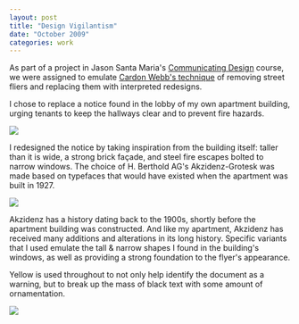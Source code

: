 ```yaml
---
layout: post
title: "Design Vigilantism"
date: "October 2009"
categories: work
---
```


As part of a project in Jason Santa Maria's [Communicating Design][23] course,
we were assigned to emulate [Cardon Webb's technique][24] of removing street
fliers and replacing them with interpreted redesigns.

   [23]: http://interactiondesign.sva.edu/classes/communicatingdesign/
   [24]: http://idsgn.org/posts/guerrilla-typography/

I chose to replace a notice found in the lobby of my own apartment building,
urging tenants to keep the hallways clear and to prevent fire hazards.

![][26]

I redesigned the notice by taking inspiration from the building itself: taller
than it is wide, a strong brick fa&ccedil;ade, and steel fire escapes bolted to
narrow windows. The choice of H. Berthold AG's Akzidenz-Grotesk was made based
on typefaces that would have existed when the apartment was built in 1927.

![][25]

Akzidenz has a history dating back to the 1900s, shortly before the apartment
building was constructed. And like my apartment, Akzidenz has received many
additions and alterations in its long history. Specific variants that I used
emulate the tall & narrow shapes I found in the building's windows, as well as
providing a strong foundation to the flyer's appearance.

Yellow is used throughout to not only help identify the document as a warning,
but to break up the mass of black text with some amount of ornamentation.

![][27]

   [25]: ../assets/img/portfolio/designvigilantsim-0-620.png
   [26]: ../assets/img/portfolio/designvigilantsim-1-620.png
   [27]: ../assets/img/portfolio/designvigilantsim-2-620.jpg
